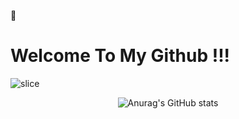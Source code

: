 👋
# Welcome To My Github !!!

![slice](https://capsule-render.vercel.app/api?type=slice&color=EBF5FB&height=200&text=KimSeungHyun&fontAlign=70&rotate=13&fontAlignY=25&desc=desc%20function%20is%20also%20rotated.&descAlign=70.&descAlignY=44)

<div align="center">

![Anurag's GitHub stats](https://github-readme-stats.vercel.app/api?username=pois689&hide=stars,contribsshow_icons=true&count_private=true&theme=radical&include_all_commits=true)

</div>


